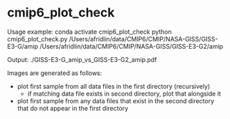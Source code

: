 # cmip6_plot_check

Usage example:
conda activate cmip6_plot_check
python cmip6_plot_check.py /Users/afridlin/data/CMIP6/CMIP/NASA-GISS/GISS-E3-G/amip /Users/afridlin/data/CMIP6/CMIP/NASA-GISS/GISS-E3-G2/amip

Output:
./GISS-E3-G_amip_vs_GISS-E3-G2_amip.pdf

Images are generated as follows:
- plot first sample from all data files in the first directory (recursively)
    - if matching data file exists in second directory, plot that alongside it
- plot first sample from any data files that exist in the second directory that do not appear in the first directory
